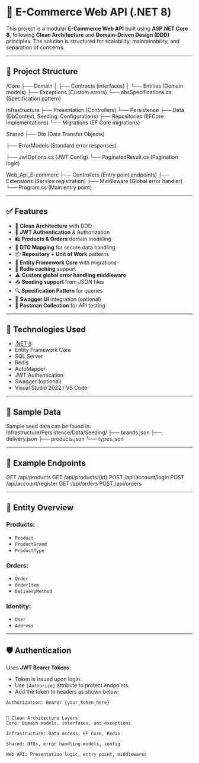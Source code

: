 # 🛒 E-Commerce Web API (.NET 8)

This project is a modular **E-Commerce Web API** built using **ASP.NET Core 8**, following **Clean Architecture** and **Domain-Driven Design (DDD)** principles. The solution is structured for scalability, maintainability, and separation of concerns.

---

## 📂 Project Structure
/Core
├── Domain
│ ├── Contracts (interfaces)
│ └── Entities (Domain models)
├── Exceptions (Custom errors)
└── absSpecifications.cs (Specification pattern)

Infrastructure
├── Presentation (Controllers)
└── Persistence
├── Data (DbContext, Seeding, Configurations)
├── Repositories (EFCore implementations)
└── Migrations (EF Core migrations)

Shared
├── Dto (Data Transfer Objects)

├── ErrorModels (Standard error responses)

├── JwtOptions.cs (JWT Config)
└── PaginatedResult.cs (Pagination logic)

Web_Api_E-commerc
├── Controllers (Entry point endpoints)
├── Extensions (Service registration)
├── Middleware (Global error handler)
└── Program.cs (Main entry point)

---

## ✅ Features

- 🧱 **Clean Architecture** with DDD
- 🔐 **JWT Authentication** & Authorization
- 🛍️ **Products & Orders** domain modeling
- 🧾 **DTO Mapping** for secure data handling
- 📦 **Repository + Unit of Work** patterns
- 💾 **Entity Framework Core** with migrations
- 🚀 **Redis caching** support
- ⚠️ **Custom global error handling middleware**
- 📤 **Seeding support** from JSON files
- 🔍 **Specification Pattern** for queries
- 📑 **Swagger UI** integration (optional)
- 📮 **Postman Collection** for API testing

---

## 🔧 Technologies Used

- [.NET 8](https://dotnet.microsoft.com/)
- Entity Framework Core
- SQL Server
- Redis
- AutoMapper
- JWT Authentication
- Swagger (optional)
- Visual Studio 2022 / VS Code

---

## 📁 Sample Data

Sample seed data can be found in:
Infrastructure/Persistence/Data/Seeding/
├── brands.json
├── delivery.json
├── products.json
└── types.json

---

## 🧪 Example Endpoints
GET /api/products
GET /api/products/{id}
POST /api/account/login
POST /api/account/register
GET /api/orders
POST /api/orders

---

## 📜 Entity Overview

### Products:
- `Product`
- `ProductBrand`
- `ProductType`

### Orders:
- `Order`
- `OrderItem`
- `DeliveryMethod`

### Identity:
- `User`
- `Address`

---

## 🛡️ Authentication

Uses **JWT Bearer Tokens**:

- Token is issued upon login.
- Use `[Authorize]` attribute to protect endpoints.
- Add the token to headers as shown below:

```http
Authorization: Bearer {your_token_here}


🧱 Clean Architecture Layers
Core: Domain models, interfaces, and exceptions

Infrastructure: Data access, EF Core, Redis

Shared: DTOs, error handling models, config

Web API: Presentation logic, entry point, middlewares



